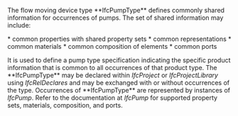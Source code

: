 The flow moving device type \*\*IfcPumpType\*\* defines commonly shared information for occurrences of pumps. The set of shared information may include:

\* common properties with shared property sets
\* common representations
\* common materials
\* common composition of elements
\* common ports

It is used to define a pump type specification indicating the specific product information that is common to all occurrences of that product type. The \*\*IfcPumpType\*\* may be declared within _IfcProject_ or _IfcProjectLibrary_ using _IfcRelDeclares_ and may be exchanged with or without occurrences of the type. Occurrences of \*\*IfcPumpType\*\* are represented by instances of _IfcPump_. Refer to the documentation at _IfcPump_ for supported property sets, materials, composition, and ports.
